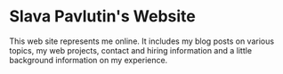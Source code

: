 # Slava Pavlutin's Website

This web site represents me online. It includes my blog posts on various topics, my web projects, contact and hiring information and a little background information on my experience.
